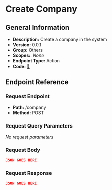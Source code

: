 # Create Company

## General Information

- **Description:** Create a company in the system
- **Version:** 0.0.1
- **Group:** Others
- **Scopes:**: _None_
- **Endpoint Type:** Action
- **Code:** [🔗](https://github.com/NangoHQ/integration-templates/tree/main/integrations/unanet/actions/create-company.ts)

## Endpoint Reference

### Request Endpoint

- **Path:** /company
- **Method:** POST

### Request Query Parameters

_No request parameters_

### Request Body

```json
JSON GOES HERE
```

### Request Response

```json
JSON GOES HERE
```
